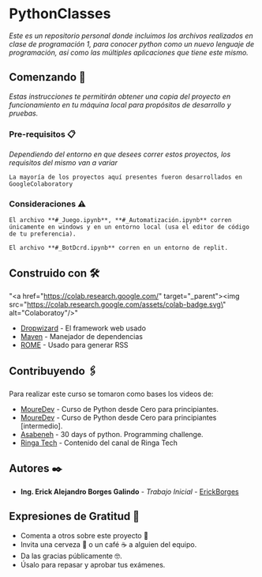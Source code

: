 # PythonClasses

_Este es un repositorio personal donde incluimos los archivos realizados en clase de programación 1, para conocer python como un nuevo lenguaje de programación, así como las múltiples aplicaciones que tiene este mismo._

## Comenzando 🚀

_Estas instrucciones te permitirán obtener una copia del proyecto en funcionamiento en tu máquina local para propósitos de desarrollo y pruebas._

### Pre-requisitos 📋

_Dependiendo del entorno en que desees correr estos proyectos, los requisitos del mismo van a variar_

```
La mayoría de los proyectos aquí presentes fueron desarrollados en GoogleColaboratory
```

### Consideraciones ⚠️

```
El archivo **#_Juego.ipynb**, **#_Automatización.ipynb** corren únicamente en windows y en un entorno local (usa el editor de código de tu preferencia).
```

```
El archivo **#_BotDcrd.ipynb** corren en un entorno de replit.
```

## Construido con 🛠️

"<a href=\"https://colab.research.google.com/" target=\"_parent\"><img src=\"https://colab.research.google.com/assets/colab-badge.svg\" alt=\"Colaboratoy\"/></a>"
* [Dropwizard](http://www.dropwizard.io/1.0.2/docs/) - El framework web usado
* [Maven](https://maven.apache.org/) - Manejador de dependencias
* [ROME](https://rometools.github.io/rome/) - Usado para generar RSS

## Contribuyendo 🖇️

Para realizar este curso se tomaron como bases los videos de:
* [MoureDev](https://www.youtube.com/watch?v=Kp4Mvapo5kc) - Curso de Python desde Cero para principiantes.
* [MoureDev](https://www.youtube.com/watch?v=TbcEqkabAWU&t=697s) - Curso de Python desde Cero para principiantes [intermedio].
* [Asabeneh](https://github.com/Asabeneh/30-Days-Of-Python) - 30 days of python. Programming challenge.
* [Ringa Tech](https://www.youtube.com/@RingaTech/videos) - Contenido del canal de Ringa Tech

## Autores ✒️

* **Ing. Erick Alejandro Borges Galindo** - *Trabajo Inicial* - [ErickBorges](https://github.com/ErickBorgesGalindo)

## Expresiones de Gratitud 🎁

* Comenta a otros sobre este proyecto 📢
* Invita una cerveza 🍺 o un café ☕ a alguien del equipo. 
* Da las gracias públicamente 🤓.
* Úsalo para repasar y aprobar tus exámenes.

